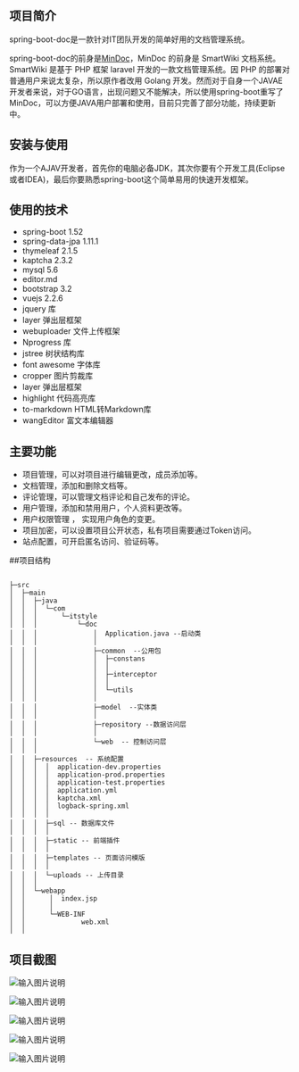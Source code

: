 ## 项目简介

spring-boot-doc是一款针对IT团队开发的简单好用的文档管理系统。

spring-boot-doc的前身是[MinDoc](https://git.oschina.net/longfei6671/godoc)，MinDoc 的前身是 SmartWiki 文档系统。SmartWiki 是基于 PHP 框架 laravel 开发的一款文档管理系统。因 PHP 的部署对普通用户来说太复杂，所以原作者改用 Golang 开发。然而对于自身一个JAVAE开发者来说，对于GO语言，出现问题又不能解决，所以使用spring-boot重写了MinDoc，可以方便JAVA用户部署和使用，目前只完善了部分功能，持续更新中。

## 安装与使用
作为一个AJAV开发者，首先你的电脑必备JDK，其次你要有个开发工具(Eclipse或者IDEA)，最后你要熟悉spring-boot这个简单易用的快速开发框架。




## 使用的技术

- spring-boot 1.52
- spring-data-jpa  1.11.1
- thymeleaf 2.1.5 
- kaptcha 2.3.2
- mysql 5.6
- editor.md
- bootstrap 3.2
- vuejs 2.2.6
- jquery 库
- layer 弹出层框架
- webuploader 文件上传框架
- Nprogress 库
- jstree 树状结构库
- font awesome 字体库
- cropper 图片剪裁库
- layer 弹出层框架
- highlight 代码高亮库
- to-markdown HTML转Markdown库
- wangEditor 富文本编辑器

## 主要功能

- 项目管理，可以对项目进行编辑更改，成员添加等。
- 文档管理，添加和删除文档等。
- 评论管理，可以管理文档评论和自己发布的评论。
- 用户管理，添加和禁用用户，个人资料更改等。
- 用户权限管理 ， 实现用户角色的变更。
- 项目加密，可以设置项目公开状态，私有项目需要通过Token访问。
- 站点配置，可开启匿名访问、验证码等。

##项目结构

     
```
     
├─src
│  ├─main
│  │  ├─java
│  │  │  └─com
│  │  │      └─itstyle
│  │  │          └─doc
│  │  │              │  Application.java --启动类
│  │  │              │  
│  │  │              ├─common  --公用包
│  │  │              │  ├─constans
│  │  │              │  │      
│  │  │              │  ├─interceptor
│  │  │              │  │      
│  │  │              │  └─utils
│  │  │              │          
│  │  │              ├─model  --实体类
│  │  │              │      
│  │  │              ├─repository --数据访问层
│  │  │              │      
│  │  │              └─web  -- 控制访问层
│  │  │                      
│  │  ├─resources  -- 系统配置 
│  │  │  │  application-dev.properties
│  │  │  │  application-prod.properties
│  │  │  │  application-test.properties
│  │  │  │  application.yml
│  │  │  │  kaptcha.xml
│  │  │  │  logback-spring.xml
│  │  │  │  
│  │  │  ├─sql -- 数据库文件
│  │  │  │      
│  │  │  ├─static -- 前端插件
│  │  │  │          
│  │  │  ├─templates -- 页面访问模版
│  │  │  │          
│  │  │  └─uploads -- 上传目录
│  │  │              
│  │  └─webapp
│  │      │  index.jsp
│  │      │  
│  │      └─WEB-INF
│  │              web.xml
│  │                                       

```                             



## 项目截图
![输入图片说明](https://git.oschina.net/uploads/images/2017/0909/190321_c8688308_87650.png "1.png")

![输入图片说明](https://git.oschina.net/uploads/images/2017/0909/190328_79701eb8_87650.png "2.png")

![输入图片说明](https://git.oschina.net/uploads/images/2017/0909/191029_b34cb360_87650.png "4.png")

![输入图片说明](https://git.oschina.net/uploads/images/2017/0909/191038_962827fa_87650.png "5.png")

![输入图片说明](https://git.oschina.net/uploads/images/2017/0909/191044_a1beced1_87650.png "6.png")

